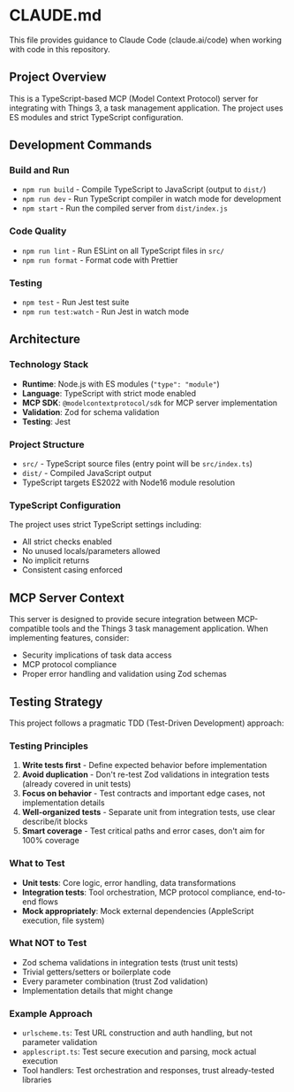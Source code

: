 # CLAUDE.md

This file provides guidance to Claude Code (claude.ai/code) when working with code in this repository.

## Project Overview

This is a TypeScript-based MCP (Model Context Protocol) server for integrating with Things 3, a task management application. The project uses ES modules and strict TypeScript configuration.

## Development Commands

### Build and Run
- `npm run build` - Compile TypeScript to JavaScript (output to `dist/`)
- `npm run dev` - Run TypeScript compiler in watch mode for development
- `npm start` - Run the compiled server from `dist/index.js`

### Code Quality
- `npm run lint` - Run ESLint on all TypeScript files in `src/`
- `npm run format` - Format code with Prettier

### Testing
- `npm test` - Run Jest test suite
- `npm run test:watch` - Run Jest in watch mode

## Architecture

### Technology Stack
- **Runtime**: Node.js with ES modules (`"type": "module"`)
- **Language**: TypeScript with strict mode enabled
- **MCP SDK**: `@modelcontextprotocol/sdk` for MCP server implementation
- **Validation**: Zod for schema validation
- **Testing**: Jest

### Project Structure
- `src/` - TypeScript source files (entry point will be `src/index.ts`)
- `dist/` - Compiled JavaScript output
- TypeScript targets ES2022 with Node16 module resolution

### TypeScript Configuration
The project uses strict TypeScript settings including:
- All strict checks enabled
- No unused locals/parameters allowed
- No implicit returns
- Consistent casing enforced

## MCP Server Context

This server is designed to provide secure integration between MCP-compatible tools and the Things 3 task management application. When implementing features, consider:
- Security implications of task data access
- MCP protocol compliance
- Proper error handling and validation using Zod schemas

## Testing Strategy

This project follows a pragmatic TDD (Test-Driven Development) approach:

### Testing Principles
1. **Write tests first** - Define expected behavior before implementation
2. **Avoid duplication** - Don't re-test Zod validations in integration tests (already covered in unit tests)
3. **Focus on behavior** - Test contracts and important edge cases, not implementation details
4. **Well-organized tests** - Separate unit from integration tests, use clear describe/it blocks
5. **Smart coverage** - Test critical paths and error cases, don't aim for 100% coverage

### What to Test
- **Unit tests**: Core logic, error handling, data transformations
- **Integration tests**: Tool orchestration, MCP protocol compliance, end-to-end flows
- **Mock appropriately**: Mock external dependencies (AppleScript execution, file system)

### What NOT to Test
- Zod schema validations in integration tests (trust unit tests)
- Trivial getters/setters or boilerplate code
- Every parameter combination (trust Zod validation)
- Implementation details that might change

### Example Approach
- `urlscheme.ts`: Test URL construction and auth handling, but not parameter validation
- `applescript.ts`: Test secure execution and parsing, mock actual execution
- Tool handlers: Test orchestration and responses, trust already-tested libraries